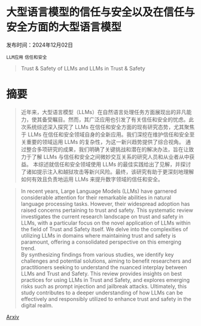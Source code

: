 # 大型语言模型的信任与安全以及在信任与安全方面的大型语言模型

发布时间：2024年12月02日

`LLM应用` `信任和安全`

> Trust & Safety of LLMs and LLMs in Trust & Safety

# 摘要

> 近年来，大型语言模型（LLMs）在自然语言处理任务方面展现出的非凡能力，使其备受瞩目。然而，其广泛应用也引发了有关信任和安全的忧虑。此次系统综述深入探究了 LLMs 在信任和安全方面的现有研究态势，尤其聚焦于 LLMs 在信任和安全领域自身的全新应用。我们深挖在维护信任和安全至关重要的领域运用 LLMs 的复杂性，为这一新兴趋势提供了综合视角。
通过整合多项研究的成果，我们明确了关键挑战和潜在的解决办法，旨在让致力于了解 LLMs 与信任和安全之间微妙交互关系的研究人员和从业者从中获益。
本综述就信任和安全领域使用 LLMs 的最佳实践给出了见解，并探讨了诸如提示注入和越狱攻击等新兴风险。最终，该研究有助于更深刻地理解如何有效且负责地运用 LLMs 来提升数字领域的信任和安全。

> In recent years, Large Language Models (LLMs) have garnered considerable attention for their remarkable abilities in natural language processing tasks. However, their widespread adoption has raised concerns pertaining to trust and safety. This systematic review investigates the current research landscape on trust and safety in LLMs, with a particular focus on the novel application of LLMs within the field of Trust and Safety itself. We delve into the complexities of utilizing LLMs in domains where maintaining trust and safety is paramount, offering a consolidated perspective on this emerging trend.\
  By synthesizing findings from various studies, we identify key challenges and potential solutions, aiming to benefit researchers and practitioners seeking to understand the nuanced interplay between LLMs and Trust and Safety.
  This review provides insights on best practices for using LLMs in Trust and Safety, and explores emerging risks such as prompt injection and jailbreak attacks. Ultimately, this study contributes to a deeper understanding of how LLMs can be effectively and responsibly utilized to enhance trust and safety in the digital realm.

[Arxiv](https://arxiv.org/abs/2412.02113)